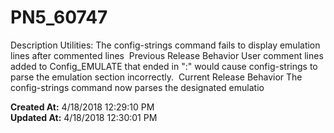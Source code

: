 # PN5_60747

Description Utilities: The config-strings command fails to display emulation lines after commented lines  Previous Release Behavior User comment lines added to Config_EMULATE that ended in ":" would cause config-strings to parse the emulation section incorrectly.  Current Release Behavior The config-strings command now parses the designated emulatio  

**Created At:** 4/18/2018 12:29:10 PM  
**Updated At:** 4/18/2018 12:30:01 PM  

